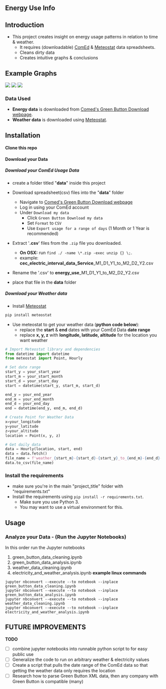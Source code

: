Energy Use Info
-----------------------
## Introduction
* This project creates insight on energy usage patterns in relation to time & weather.
    * It requires (downloadable) [ComEd](https://secure.comed.com/MyAccount/MyBillUsage/pages/secure/GreenButtonConnectDownloadMyData.aspx) & [Meteostat](https://github.com/meteostat/meteostat-python) data spreadsheets.
    * Cleans dirty data
    * Creates intuitive graphs & conclusions


Example Graphs
-----------------------
![](https://i.imgur.com/h7eCHMI.png)
![](https://i.imgur.com/J4BfXVa.png)
![](https://imgur.com/xsd6Iv6.png)
### Data Used
* **Energy data** is downloaded from [Comed's Green Button Download webpage](https://secure.comed.com/MyAccount/MyBillUsage/pages/secure/GreenButtonConnectDownloadMyData.aspx).
* **Weather data** is downloaded using [Meteostat](https://github.com/meteostat/meteostat-python).

Installation
----------------------
#### Clone this repo
#### Download your Data
##### Download your ComEd Usage Data
* create a folder titled "**data**" inside this project
* Download spreadsheet(csv) files into the "**data**" folder
    * Navigate to [Comed's Green Button Download webpage](https://secure.comed.com/MyAccount/MyBillUsage/pages/secure/GreenButtonConnectDownloadMyData.aspx)
    * Log in using your ComEd account
    * Under `Download my data`
        * Click `Green Button Download my data`
        * Set `Format` to `CSV`
        * Use `Export usage for a range of days` (1 Month or 1 Year is recommended)

* Extract '**.csv**' files from the `.zip` file you downloaded.
    * **On OSX:** run `find ./ -name \*.zip -exec unzip {} \;`.
    * example: **cec_electric_interval_data_Service**_M1_D1_Y1_to_M2_D2_Y2.csv
* Rename the '.csv' to **energy_use**_M1_D1_Y1_to_M2_D2_Y2.csv
* place that file in the **data** folder
##### Download your Weather data
* Install [Meteostat](https://github.com/meteostat/meteostat-python/tree/master#installation)
```sh
pip install meteostat
```
* Use meteostat to get your weather data (**python code below**):
    * replace the **start** & **end** dates with your ComEd Data **date range**
    * replace **x, y, z** with **longitude, latitude, altitude** for the location you want weather
```python
# Import Meteostat library and dependencies
from datetime import datetime
from meteostat import Point, Hourly

# Set date range
start_y = your_start_year
start_m = your_start_month
start_d = your_start_day
start = datetime(start_y, start_m, start_d)

end_y = your_end_year
end_m = your_end_month
end_d = your_end_day
end = datetime(end_y, end_m, end_d)

# Create Point for Weather Data
x=your_longitude
y=your_latitude
z=your_altitude
location = Point(x, y, z)

# Get daily data
data = Hourly(location, start, end)
data = data.fetch()
file_name = f'weather_{start_m}-{start_d}-{start_y}_to_{end_m}-{end_d}-{end_y}.csv'
data.to_csv(file_name)
```

### Install the requirements
* make sure you're in the main "project_title" folder with "requirements.txt"
* Install the requirements using `pip install -r requirements.txt`.
    * Make sure you use Python 3.
    * You may want to use a virtual environment for this.

Usage
----------------------
### Analyze your Data - (Run the Jupyter Notebooks)
In this order run the Jupyter notebooks
1. green_button_data_cleaning.ipynb
2. green_button_data_analysis.ipynb
3. weather_data_cleaning.ipynb
4. electricity_and_weather_analysis.ipynb
**example linux commands**
```console
jupyter nbconvert --execute --to notebook --inplace green_button_data_cleaning.ipynb
jupyter nbconvert --execute --to notebook --inplace green_button_data_analysis.ipynb
jupyter nbconvert --execute --to notebook --inplace weather_data_cleaning.ipynb
jupyter nbconvert --execute --to notebook --inplace electricity_and_weather_analysis.ipynb
```
FUTURE IMPROVEMENTS
-----------------------
**TODO**
- [ ] combine jupyter notebooks into runnable python script to for easy public use
- [ ] Generalize the code to run on arbitrary weather & electricity values
- [ ] Create a script that pulls the date range of the ComEd data so that getting the weather data only requires the location
- [ ] Research how to parse Green Button XML data, then any company with Green Button is compatible (many)
